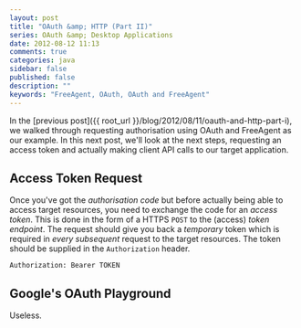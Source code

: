 ```yaml
---
layout: post
title: "OAuth &amp; HTTP (Part II)"
series: OAuth &amp; Desktop Applications
date: 2012-08-12 11:13
comments: true
categories: java
sidebar: false
published: false
description: ""
keywords: "FreeAgent, OAuth, OAuth and FreeAgent"
---
```


In the [previous post]({{ root_url }}/blog/2012/08/11/oauth-and-http-part-i), we walked through requesting authorisation using OAuth and FreeAgent as our example. In this next post, we'll look at the next steps, requesting an access token and actually making client API calls to our target application.

<!-- more -->

## Access Token Request

Once you've got the _authorisation code_ but before actually being able to access target resources, you need to exchange the code for an _access token_. This is done in the form of a HTTPS `POST` to the (access) _token endpoint_. The request should give you back a _temporary_ token which is required in _every subsequent_ request to the target resources. The token should be supplied in the `Authorization` header.

    Authorization: Bearer TOKEN


## Google's OAuth Playground

Useless.